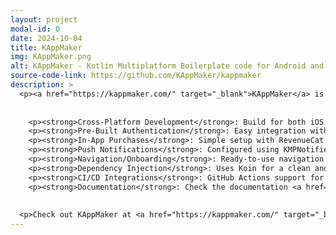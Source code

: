 ```yaml
---
layout: project
modal-id: 0
date: 2024-10-04
title: KAppMaker
img: KAppMaker.png
alt: KAppMaker - Kotlin Multiplatform Boilerplate code for Android and iOS
source-code-link: https://github.com/KAppMaker/kappmaker
description: >
  <p><a href="https://kappmaker.com/" target="_blank">KAppMaker</a> is a boilerplate code for making iOS and Android apps quickly. It uses Kotlin Multiplatform + Compose Multiplatform and helps you focus on what matters most in your app. Here are some features:</p>
  
  
    <p><strong>Cross-Platform Development</strong>: Build for both iOS and Android using Kotlin Multiplatform.</p>
    <p><strong>Pre-Built Authentication</strong>: Easy integration with Firebase and KMPAuth for Google and Apple sign-in.</p>
    <p><strong>In-App Purchases</strong>: Simple setup with RevenueCat for managing payments.</p>
    <p><strong>Push Notifications</strong>: Configured using KMPNotifier and Firebase for both platforms.</p>
    <p><strong>Navigation/Onboarding</strong>: Ready-to-use navigation using Voyager and onboarding screens to welcome users.</p>
    <p><strong>Dependency Injection</strong>: Uses Koin for a clean and scalable architecture.</p>
    <p><strong>CI/CD Integrations</strong>: GitHub Actions support for building and publishing to PlayStore and AppStore.</p>
    <p><strong>Documentation</strong>: Check the documentation <a href="https://docs.kappmaker.com/docs">here</a>.</p>
  
  
  <p>Check out KAppMaker at <a href="https://kappmaker.com/" target="_blank">kappmaker.com</a>!</p>
---
```

